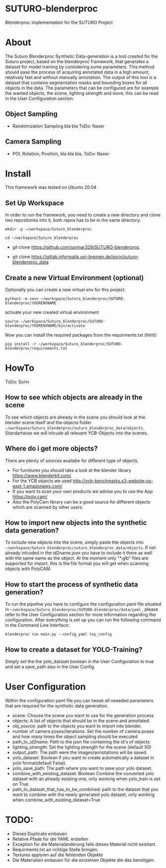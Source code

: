 # SUTURO-blenderproc
Blenderproc implementation for the SUTURO Project
# About
The Suturo Blenderproc Synthetic Data-generation is a tool created for the Suturo project, based on the blenderproc framework, that generates a dataset for model training by considering some parameters.
This method should ease the process of acquiring annotated data in a high amount, relatively fast and without manually annotation. The output of this tool is a dataset that contains segmentation masks and bounding boxes for all objects in the data. The parameters that can be configured are for example the wanted objects, the scene, lighting strength and more, this can be read in the User Configuration section.
## Object Sampling
- Randomization Sampling bla bla ToDo: Naser
## Camera Sampling
- POI, Rotation, Position, bla bla bla, ToDo: Naser
# Install
This framework was tested on Ubuntu 20.04

## Set Up Workspace
In order to run the framework, you need to create a new directory and clone two repositories into it, both repos has to be in the same directory.

`mkdir -p ~/workspace/Suturo_blenderproc`

`cd ~/workspace/Suturo_blenderproc`

- git clone https://github.com/sorinar329/SUTURO-blenderproc

- git clone https://gitlab.informatik.uni-bremen.de/sorin/suturo-blenderproc_data

## Create a new Virtual Environment (optional)
Optionally you can create a new virtual env for this project. 

`python3 -m venv ~/workspace/Suturo_blenderproc/SUTURO-blenderproc/YOURENVNAME`

activate your new created virtual environment

`source ~/workspace/Suturo_blenderproc/SUTURO-blenderproc/YOURENVNAME/bin/activate`

Now you can install the required packages from the requirments.txt (fehlt)

`pip install -r ~/workspace/Suturo_blenderproc/SUTURO-blenderproc/requirements.txt`
# HowTo
ToDo: Sorin
## How to see which objects are already in the scene
To see which objects are already in the scene you should look at the blender scene itself and the objects folder `~/workspace/Suturo_blenderproc/suturo_blenderproc_data/objects`.
Standartwise we will inlcude all relevant YCB-Objects into the scenes.
## Where do i get more objects?
There are plenty of sources availabe for different type of objects.
- For furnitures you should take a look at the blender library https://www.blenderkit.com/.
- For the YCB objects we used http://ycb-benchmarks.s3-website-us-east-1.amazonaws.com/
- If you want to scan your own products we advise you to use the App https://poly.cam/
- Also the PolyCam library can be a good source for different objects which are scanned by other users.
## How to import new objects into the synthetic data generation?
To include new objects into the scene, simply paste the objects into `~/workspace/Suturo_blenderproc/suturo_blenderproc_data/objects`.
If not already inlcuded in the id2name.json you have to include it there as well with the same name as the object.
At the moment only "*.glb" files are supported for import, this is the file format you will get when scanning objects with PolyCAM.

## How to start the process of synthetic data generation?
To run the pipeline you have to configure the configuration.yaml file situated in `~/workspace/Suturo_blenderproc/SUTURO-blenderproc/data/yaml` , please refer to the User Configuration section for more information regarding the configuration.
After everything is set up you can run the following command in the Command Line Interface:

`blenderproc run main.py --config_yaml toy_config`
## How to create a dataset for YOLO-Training?
Simply set the the yolo_dataset boolean in the User Configuration to true and set a save_path also in the User Config.

# User Configuration
Within the configuration.yaml file you can tweak all neeeded parameters that are required for the synthetic data generation.

- scene: Choose the scene you want to use for the generation process
- objects: A list of objects that should be in the scene and annotated.
- obj_source: path to the objects you want to import into blender.
- number of camera poses/iterations: Set the number of camera poses and how many times the object sampling should be executed
- path_to_id2name: Path to the json file containing the id's of objects
- lighting_strength: Set the lighting strength for the scene (default 50)
- output_path: The path were the images/annotations will be saved.
- yolo_dataset: Boolean if you want to create automatically a dataset in yolo format(default False).
- yolo_save_path: The path where you want to save your yolo dataset.
- combine_with_existing_dataset: Boolean Combine the converted yolo dataset with an already existing one, only working when yolo_train is set on True.
- path_to_dataset_that_has_to_be_combined: path to the dataset that you want to combine with the newly generated yolo dataset, only working when combine_with_existing_dataset=True


# TODO:
- Dieses Duplicate einbauen
- Relative Pfade für die YAML erstellen
- Exception für die Materialänderung falls dieses Material nicht existiert.
- Requirments.txt an richtige Stelle bringen.
- Textures applyien auf die fehlenden Objekte
- Die Materialien einbauen für die einzelnen Objekte die das benötigen.
